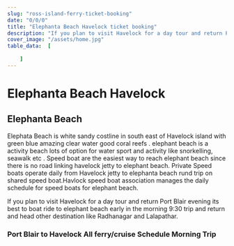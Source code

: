 ```yaml
---
slug: "ross-island-ferry-ticket-booking"
date: "0/0/0"
title: "Elephanta Beach Havelock ticket booking"
description: "If you plan to visit Havelock for a day tour and return Port Blair evening its best to boat ride to elephant beach early in the morning 9:30 trip and return and head other destination like Radhanagar and Lalapathar."
cover_image: "/assets/home.jpg"
table_data:  [
		
	]
---
```


# Elephanta Beach Havelock

## Elephanta Beach

Elephata Beach is white sandy costline in south east of Havelock island with
green blue amazing clear water good coral reefs . elephant beach is a activity
beach lots of option for water sport and activity like snorkelling, seawalk etc
. Speed boat are the easiest way to reach elephant beach since there is no road
linking havelock jetty to elephant beach. Private Speed boats operate daily from
Havelock jetty to elephanta beach rund trip on shared speed boat.Havlock speed
boat association manages the daily schedule for speed boats for elephant beach.

If you plan to visit Havelock for a day tour and return Port Blair evening its
best to boat ride to elephant beach early in the morning 9:30 trip and return
and head other destination like Radhanagar and Lalapathar.

### Port Blair to Havelock All ferry/cruise Schedule Morning Trip
